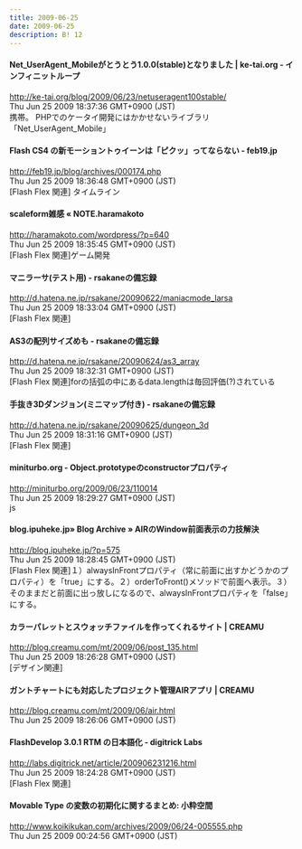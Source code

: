```yaml
---
title: 2009-06-25
date: 2009-06-25
description: B! 12
---
```


#### Net_UserAgent_Mobileがとうとう1.0.0(stable)となりました | ke-tai.org - インフィニットループ
http://ke-tai.org/blog/2009/06/23/netuseragent100stable/<br>
Thu Jun 25 2009 18:37:36 GMT+0900 (JST)<br>
携帯。 PHPでのケータイ開発にはかかせないライブラリ「Net_UserAgent_Mobile」


#### Flash CS4 の新モーショントゥイーンは「ピクッ」ってならない - feb19.jp
http://feb19.jp/blog/archives/000174.php<br>
Thu Jun 25 2009 18:36:48 GMT+0900 (JST)<br>
[Flash Flex 関連] タイムライン


#### scaleform雑感 «  NOTE.haramakoto
http://haramakoto.com/wordpress/?p=640<br>
Thu Jun 25 2009 18:35:45 GMT+0900 (JST)<br>
[Flash Flex 関連]ゲーム開発


#### マニラーサ(テスト用) - rsakaneの備忘録
http://d.hatena.ne.jp/rsakane/20090622/maniacmode_larsa<br>
Thu Jun 25 2009 18:33:04 GMT+0900 (JST)<br>
[Flash Flex 関連]


#### AS3の配列サイズめも - rsakaneの備忘録
http://d.hatena.ne.jp/rsakane/20090624/as3_array<br>
Thu Jun 25 2009 18:32:31 GMT+0900 (JST)<br>
[Flash Flex 関連]forの括弧の中にあるdata.lengthは毎回評価(?)されている


#### 手抜き3Dダンジョン(ミニマップ付き) - rsakaneの備忘録
http://d.hatena.ne.jp/rsakane/20090625/dungeon_3d<br>
Thu Jun 25 2009 18:31:16 GMT+0900 (JST)<br>
[Flash Flex 関連]


#### miniturbo.org - Object.prototypeのconstructorプロパティ
http://miniturbo.org/2009/06/23/110014<br>
Thu Jun 25 2009 18:29:27 GMT+0900 (JST)<br>
js


#### blog.ipuheke.jp» Blog Archive » AIRのWindow前面表示の力技解決
http://blog.ipuheke.jp/?p=575<br>
Thu Jun 25 2009 18:28:45 GMT+0900 (JST)<br>
[Flash Flex 関連]１）alwaysInFrontプロパティ（常に前面に出すかどうかのプロパティ）を「true」にする。２）orderToFront()メソッドで前面へ表示。３）そのままだと前面に出っ放しになるので、alwaysInFrontプロパティを「false」にする。


#### カラーパレットとスウォッチファイルを作ってくれるサイト | CREAMU
http://blog.creamu.com/mt/2009/06/post_135.html<br>
Thu Jun 25 2009 18:26:28 GMT+0900 (JST)<br>
[デザイン関連]


#### ガントチャートにも対応したプロジェクト管理AIRアプリ | CREAMU
http://blog.creamu.com/mt/2009/06/air.html<br>
Thu Jun 25 2009 18:26:06 GMT+0900 (JST)<br>


#### FlashDevelop 3.0.1 RTM の日本語化 - digitrick Labs
http://labs.digitrick.net/article/200906231216.html<br>
Thu Jun 25 2009 18:24:28 GMT+0900 (JST)<br>
[Flash Flex 関連]


#### Movable Type の変数の初期化に関するまとめ: 小粋空間
http://www.koikikukan.com/archives/2009/06/24-005555.php<br>
Thu Jun 25 2009 00:24:56 GMT+0900 (JST)<br>


